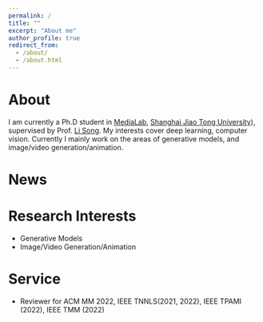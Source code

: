 ```yaml
---
permalink: /
title: ""
excerpt: "About me"
author_profile: true
redirect_from: 
  - /about/
  - /about.html
---
```



# About

I am currently a Ph.D student in [MediaLab](https://medialab.sjtu.edu.cn), [Shanghai Jiao Tong University](https://www.sjtu.edu.cn)), supervised by Prof. [Li Song](https://medialab.sjtu.edu.cn/author/li-song/). My interests cover deep learning, computer vision. Currently I mainly work on the areas of generative models, and image/video generation/animation.

# News


# Research Interests
- Generative Models
- Image/Video Generation/Animation


# Service
- Reviewer for ACM MM 2022, IEEE TNNLS(2021, 2022), IEEE TPAMI (2022), IEEE TMM (2022)